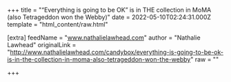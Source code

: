 
+++
title = "“Everything is going to be OK” is in THE collection in MoMA (also Tetrageddon won the Webby)"
date = 2022-05-10T02:24:31.000Z
template = "html_content/raw.html"

[extra]
feedName = "www.nathalielawhead.com"
author = "Nathalie Lawhead"
originalLink = "http://www.nathalielawhead.com/candybox/everything-is-going-to-be-ok-is-in-the-collection-in-moma-also-tetrageddon-won-the-webby"
raw = ""

+++

